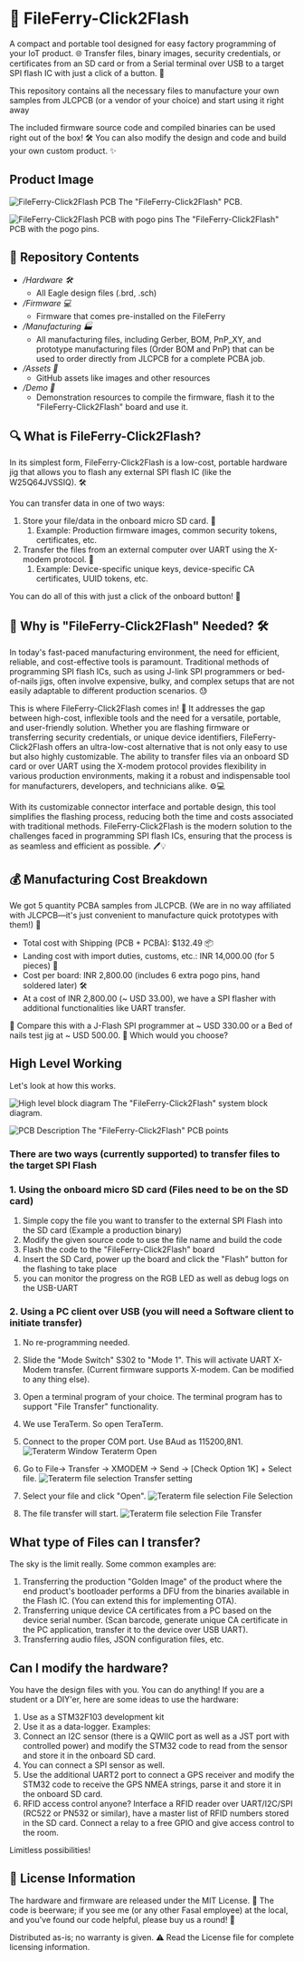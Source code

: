 # 🚀 FileFerry-Click2Flash

A compact and portable tool designed for easy factory programming of your IoT product. 🌐 Transfer files, binary images, security credentials, or certificates from an SD card or from a Serial terminal over USB to a target SPI flash IC with just a click of a button. 🎯

This repository contains all the necessary files to manufacture your own samples from JLCPCB (or a vendor of your choice) and start using it right away

The included firmware source code and compiled binaries can be used right out of the box! 🛠️ You can also modify the design and code and build your own custom product. ✨

## Product Image

![FileFerry-Click2Flash PCB](/Assets/images/PCBA_1.jpg)
The "FileFerry-Click2Flash" PCB.

![FileFerry-Click2Flash PCB with pogo pins](/Assets/images/PCBA_2.jpg)
The "FileFerry-Click2Flash" PCB with the pogo pins.

## 📁 Repository Contents

* */Hardware 🛠️*
  * All Eagle design files (.brd, .sch)
* */Firmware 💻*
  * Firmware that comes pre-installed on the FileFerry
* */Manufacturing 🏭*
  * All manufacturing files, including Gerber, BOM, PnP_XY, and prototype manufacturing files (Order BOM and PnP) that can be used to order directly from JLCPCB for a complete PCBA job.
* */Assets 📸*
  * GitHub assets like images and other resources
* */Demo 📸*
  * Demonstration resources to compile the firmware, flash it to the "FileFerry-Click2Flash" board and use it.

## 🔍 What is FileFerry-Click2Flash?

In its simplest form, FileFerry-Click2Flash is a low-cost, portable hardware jig that allows you to flash any external SPI flash IC (like the W25Q64JVSSIQ). 🛠️

You can transfer data in one of two ways:

1. Store your file/data in the onboard micro SD card. 💾
    1. Example: Production firmware images, common security tokens, certificates, etc.
2. Transfer the files from an external computer over UART using the X-modem protocol. 🔄
    1. Example: Device-specific unique keys, device-specific CA certificates, UUID tokens, etc.

You can do all of this with just a click of the onboard button! 🎯

## 🚀 Why is "FileFerry-Click2Flash" Needed? 🛠️

In today's fast-paced manufacturing environment, the need for efficient, reliable, and cost-effective tools is paramount. Traditional methods of programming SPI flash ICs, such as using J-link SPI programmers or bed-of-nails jigs, often involve expensive, bulky, and complex setups that are not easily adaptable to different production scenarios. 😓

This is where FileFerry-Click2Flash comes in! 🎉 It addresses the gap between high-cost, inflexible tools and the need for a versatile, portable, and user-friendly solution. Whether you are flashing firmware or transferring security credentials, or unique device identifiers, FileFerry-Click2Flash offers an ultra-low-cost alternative that is not only easy to use but also highly customizable. The ability to transfer files via an onboard SD card or over UART using the X-modem protocol provides flexibility in various production environments, making it a robust and indispensable tool for manufacturers, developers, and technicians alike. ⚙️💻

With its customizable connector interface and portable design, this tool simplifies the flashing process, reducing both the time and costs associated with traditional methods. FileFerry-Click2Flash is the modern solution to the challenges faced in programming SPI flash ICs, ensuring that the process is as seamless and efficient as possible. 🖊️💡

## 💰 Manufacturing Cost Breakdown

We got 5 quantity PCBA samples from JLCPCB. (We are in no way affiliated with JLCPCB—it's just convenient to manufacture quick prototypes with them!) 🚀

* Total cost with Shipping (PCB + PCBA): $132.49 📦
* Landing cost with import duties, customs, etc.: INR 14,000.00 (for 5 pieces) 💸
* Cost per board: INR 2,800.00 (includes 6 extra pogo pins, hand soldered later) 🛠️
* At a cost of INR 2,800.00 (~ USD 33.00), we have a SPI flasher with additional functionalities like UART transfer.
  
🔄 Compare this with a J-Flash SPI programmer at ~ USD 330.00 or a Bed of nails test jig at ~ USD 500.00.
🤔 Which would you choose?

## High Level Working

Let's look at how this works.

![High level block diagram](/Assets/images/block_diagram.png)
The "FileFerry-Click2Flash" system block diagram.

![PCB Description](/Assets/images/pcb_description.png)
The "FileFerry-Click2Flash" PCB points

### There are two ways (currently supported) to transfer files to the target SPI Flash

### 1. Using the onboard micro SD card (Files need to be on the SD card)

  1. Simple copy the file you want to transfer to the external SPI Flash into the SD card (Example a production binary)
  2. Modify the given source code to use the file name and build the code
  3. Flash the code to the "FileFerry-Click2Flash" board
  4. Insert the SD Card, power up the board and click the "Flash" button for the flashing to take place
  5. you can monitor the progress on the RGB LED as well as debug logs on the USB-UART

### 2. Using a PC client over USB (you will need a Software client to initiate transfer)

  1. No re-programming needed.
  2. Slide the "Mode Switch" S302 to "Mode 1". This will activate UART X-Modem transfer. (Current firmware supports X-modem. Can be modified to any thing else).
  3. Open a terminal program of your choice. The terminal program has to support "File Transfer" functionality.
  4. We use TeraTerm. So open TeraTerm.
  5. Connect to the proper COM port. Use BAud as 115200,8N1.
  ![Teraterm Window](/Assets/images/teraterm_1_port.png)
  Teraterm Open

  6. Go to File-> Transfer -> XMODEM -> Send -> [Check Option 1K] + Select file.
  ![Teraterm file selection](/Assets/images/teraterm_2_xmodem.png)
  Transfer setting

  7. Select your file and click "Open".
  ![Teraterm file selection](/Assets/images/teraterm_3_file-select.png)
  File Selection

  8. The file transfer will start.
  ![Teraterm file selection](/Assets/images/teraterm_4_transfer.png)
  File Transfer

## What type of Files can I transfer?

The sky is the limit really. Some common examples are:

1. Transferring the production "Golden Image" of the product where the end product's bootloader performs a DFU from the binaries available in the Flash IC. (You can extend this for implementing OTA).
2. Transferring unique device CA certificates from a PC based on the device serial number. (Scan barcode, generate unique CA certificate in the PC application, transfer it to the device over USB UART).
3. Transferring audio files, JSON configuration files, etc.

## Can I modify the hardware?

You have the design files with you. You can do anything! If you are a student or a DIY'er, here are some ideas to use the hardware:

1. Use as a STM32F103 development kit
2. Use it as a data-logger. Examples:
3. Connect an I2C sensor (there is a QWIIC port as well as a JST port with controlled power) and modify the STM32 code to read from the sensor and store it in the onboard SD card.
4. You can connect a SPI sensor as well.
5. Use the additional UART2 port to connect a GPS receiver and modify the STM32 code to receive the GPS NMEA strings, parse it and store it in the onboard SD card.
6. RFID access control anyone? Interface a RFID reader over UART/I2C/SPI (RC522 or PN532 or similar), have a master list of RFID numbers stored in the SD card. Connect a relay to a free GPIO and give access control to the room.

Limitless possibilities!

## 📜 License Information

The hardware and firmware are released under the MIT License. 📝 The code is beerware; if you see me (or any other Fasal employee) at the local, and you've found our code helpful, please buy us a round! 🍻

Distributed as-is; no warranty is given. ⚠️ Read the License file for complete licensing information.
